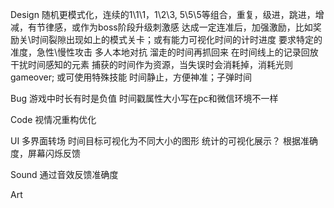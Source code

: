 Design
    随机更模式化，连续的1\1\1，1\2\3, 5\5\5等组合，重复，级进，跳进，增减，有节律感，或作为boss阶段升级刺激感
	达成一定连准后，加强激励，比如奖励关\时间裂隙出现如上的模式关卡；或有能力可视化时间的计时进度
    要求特定的准度，急性\慢性攻击
    多人本地对抗
    溜走的时间再抓回来
    在时间线上的记录回放
    干扰时间感知的元素
    捕获的时间作为资源，当失误时会消耗掉，消耗光则gameover; 或可使用特殊技能
    时间静止，方便神准；子弹时间

Bug
    游戏中时长有时是负值
    时间戳属性大小写在pc和微信环境不一样

Code
    视情况重构优化

UI
    多界面转场
    时间目标可视化为不同大小的图形
    统计的可视化展示？
	根据准确度，屏幕闪烁反馈

Sound
	通过音效反馈准确度

Art

